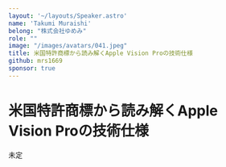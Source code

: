 ```yaml
---
layout: '~/layouts/Speaker.astro'
name: 'Takumi Muraishi'
belong: "株式会社ゆめみ"
role: ""
image: "/images/avatars/041.jpeg"
title: 米国特許商標から読み解くApple Vision Proの技術仕様
github: mrs1669
sponsor: true
---
```


# 米国特許商標から読み解くApple Vision Proの技術仕様

未定

